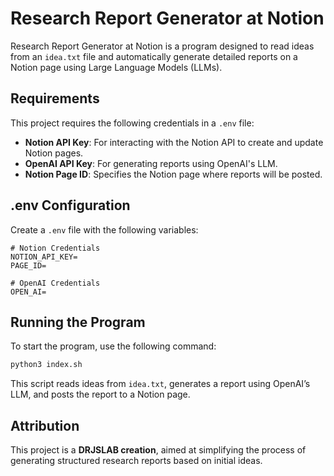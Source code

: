 
# Research Report Generator at Notion

Research Report Generator at Notion is a program designed to read ideas from an `idea.txt` file and automatically generate detailed reports on a Notion page using Large Language Models (LLMs).

## Requirements

This project requires the following credentials in a `.env` file:

- **Notion API Key**: For interacting with the Notion API to create and update Notion pages.
- **OpenAI API Key**: For generating reports using OpenAI's LLM.
- **Notion Page ID**: Specifies the Notion page where reports will be posted.

## .env Configuration

Create a `.env` file with the following variables:
```plaintext
# Notion Credentials
NOTION_API_KEY=
PAGE_ID=

# OpenAI Credentials
OPEN_AI=
```

## Running the Program

To start the program, use the following command:

```bash
python3 index.sh
```

This script reads ideas from `idea.txt`, generates a report using OpenAI’s LLM, and posts the report to a Notion page.

## Attribution

This project is a **DRJSLAB creation**, aimed at simplifying the process of generating structured research reports based on initial ideas.